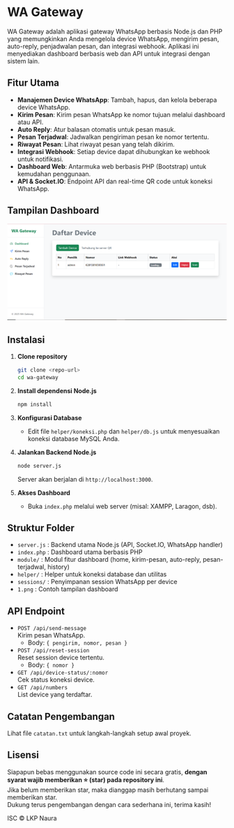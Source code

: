 # WA Gateway

WA Gateway adalah aplikasi gateway WhatsApp berbasis Node.js dan PHP yang memungkinkan Anda mengelola device WhatsApp, mengirim pesan, auto-reply, penjadwalan pesan, dan integrasi webhook. Aplikasi ini menyediakan dashboard berbasis web dan API untuk integrasi dengan sistem lain.

## Fitur Utama

- **Manajemen Device WhatsApp**: Tambah, hapus, dan kelola beberapa device WhatsApp.
- **Kirim Pesan**: Kirim pesan WhatsApp ke nomor tujuan melalui dashboard atau API.
- **Auto Reply**: Atur balasan otomatis untuk pesan masuk.
- **Pesan Terjadwal**: Jadwalkan pengiriman pesan ke nomor tertentu.
- **Riwayat Pesan**: Lihat riwayat pesan yang telah dikirim.
- **Integrasi Webhook**: Setiap device dapat dihubungkan ke webhook untuk notifikasi.
- **Dashboard Web**: Antarmuka web berbasis PHP (Bootstrap) untuk kemudahan penggunaan.
- **API & Socket.IO**: Endpoint API dan real-time QR code untuk koneksi WhatsApp.

## Tampilan Dashboard

![Dashboard WA Gateway](1.png)

## Instalasi

1. **Clone repository**
   ```bash
   git clone <repo-url>
   cd wa-gateway
   ```

2. **Install dependensi Node.js**
   ```bash
   npm install
   ```

3. **Konfigurasi Database**
   - Edit file `helper/koneksi.php` dan `helper/db.js` untuk menyesuaikan koneksi database MySQL Anda.

4. **Jalankan Backend Node.js**
   ```bash
   node server.js
   ```
   Server akan berjalan di `http://localhost:3000`.

5. **Akses Dashboard**
   - Buka `index.php` melalui web server (misal: XAMPP, Laragon, dsb).

## Struktur Folder

- `server.js` : Backend utama Node.js (API, Socket.IO, WhatsApp handler)
- `index.php` : Dashboard utama berbasis PHP
- `module/` : Modul fitur dashboard (home, kirim-pesan, auto-reply, pesan-terjadwal, history)
- `helper/` : Helper untuk koneksi database dan utilitas
- `sessions/` : Penyimpanan session WhatsApp per device
- `1.png` : Contoh tampilan dashboard

## API Endpoint

- `POST /api/send-message`  
  Kirim pesan WhatsApp.
  - Body: `{ pengirim, nomor, pesan }`
- `POST /api/reset-session`  
  Reset session device tertentu.
  - Body: `{ nomor }`
- `GET /api/device-status/:nomor`  
  Cek status koneksi device.
- `GET /api/numbers`  
  List device yang terdaftar.

## Catatan Pengembangan

Lihat file `catatan.txt` untuk langkah-langkah setup awal proyek.

## Lisensi
Siapapun bebas menggunakan source code ini secara gratis, **dengan syarat wajib memberikan ⭐ (star) pada repository ini**.  
Jika belum memberikan star, maka dianggap masih berhutang sampai memberikan star.  
Dukung terus pengembangan dengan cara sederhana ini, terima kasih!


ISC © LKP Naura 